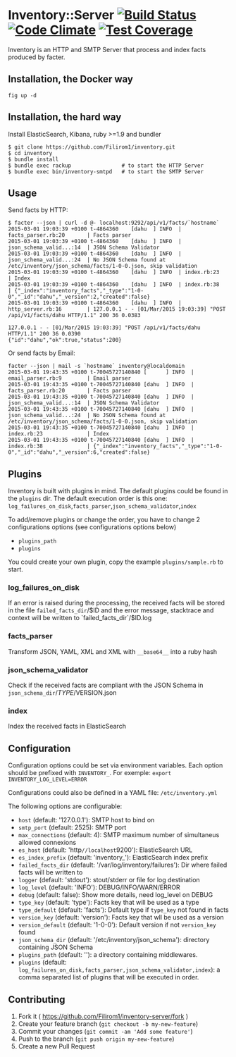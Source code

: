 # Inventory::Server  [![Build Status](https://travis-ci.org/Filirom1/inventory.svg?branch=master)](https://travis-ci.org/Filirom1/inventory) [![Code Climate](https://codeclimate.com/github/Filirom1/inventory/badges/gpa.svg)](https://codeclimate.com/github/Filirom1/inventory) [![Test Coverage](https://codeclimate.com/github/Filirom1/inventory/badges/coverage.svg)](https://codeclimate.com/github/Filirom1/inventory)

Inventory is an HTTP and SMTP Server that process and index facts produced by facter.

## Installation, the Docker way

    fig up -d

## Installation, the hard way

Install ElasticSearch, Kibana, ruby >=1.9 and bundler

    $ git clone https://github.com/Filirom1/inventory.git
	$ cd inventory
	$ bundle install
	$ bundle exec rackup                # to start the HTTP Server
	$ bundle exec bin/inventory-smtpd   # to start the SMTP Server

## Usage

Send facts by HTTP:

```
$ facter --json | curl -d @- localhost:9292/api/v1/facts/`hostname`
2015-03-01 19:03:39 +0100 t-4864360    [dahu  ] INFO  | facts_parser.rb:20       | Facts parser
2015-03-01 19:03:39 +0100 t-4864360    [dahu  ] INFO  | json_schema_valid...:14  | JSON Schema Validator
2015-03-01 19:03:39 +0100 t-4864360    [dahu  ] INFO  | json_schema_valid...:24  | No JSON Schema found at /etc/inventory/json_schema/facts/1-0-0.json, skip validation
2015-03-01 19:03:39 +0100 t-4864360    [dahu  ] INFO  | index.rb:23              | Index
2015-03-01 19:03:39 +0100 t-4864360    [dahu  ] INFO  | index.rb:38              | {"_index":"inventory_facts","_type":"1-0-0","_id":"dahu","_version":2,"created":false}
2015-03-01 19:03:39 +0100 t-4864360    [dahu  ] INFO  | http_server.rb:16        | 127.0.0.1 - - [01/Mar/2015 19:03:39] "POST /api/v1/facts/dahu HTTP/1.1" 200 36 0.0383

127.0.0.1 - - [01/Mar/2015 19:03:39] "POST /api/v1/facts/dahu HTTP/1.1" 200 36 0.0390
{"id":"dahu","ok":true,"status":200}
```

Or send facts by Email:

```
facter --json | mail -s `hostname` inventory@localdomain
2015-03-01 19:43:35 +0100 t-70045727140840 [      ] INFO  | email_parser.rb:9        | Email parser
2015-03-01 19:43:35 +0100 t-70045727140840 [dahu  ] INFO  | facts_parser.rb:20       | Facts parser
2015-03-01 19:43:35 +0100 t-70045727140840 [dahu  ] INFO  | json_schema_valid...:14  | JSON Schema Validator
2015-03-01 19:43:35 +0100 t-70045727140840 [dahu  ] INFO  | json_schema_valid...:24  | No JSON Schema found at /etc/inventory/json_schema/facts/1-0-0.json, skip validation
2015-03-01 19:43:35 +0100 t-70045727140840 [dahu  ] INFO  | index.rb:23              | Index
2015-03-01 19:43:35 +0100 t-70045727140840 [dahu  ] INFO  | index.rb:38              | {"_index":"inventory_facts","_type":"1-0-0","_id":"dahu","_version":6,"created":false}
```

## Plugins

Inventory is built with plugins in mind. The default plugins could be found in the `plugins` dir. The default execution order is this one: `log_failures_on_disk`,`facts_parser`,`json_schema_validator`,`index`

To add/remove plugins or change the order, you have to change 2 configurations options (see configurations options below)

* `plugins_path`
* `plugins`

You could create your own plugin, copy the example `plugins/sample.rb` to start.

### log_failures_on_disk

If an error is raised during the processing, the received facts will be stored in the file `failed_facts_dir`/$ID and the error message, stacktrace and context will be written to `failed_facts_dir`/$ID.log

### facts_parser

Transform JSON, YAML, XML and XML with `__base64__` into a ruby hash

### json_schema_validator

Check if the received facts are compliant with the JSON Schema in `json_schema_dir`/$TYPE/$VERSION.json

### index

Index the received facts in ElasticSearch

## Configuration

Configuration options could be set via environment variables. Each option should be prefixed with `INVENTORY_`. For exemple: `export INVENTORY_LOG_LEVEL=ERROR`

Configurations could also be defined in a YAML file: `/etc/inventory.yml`

The following options are configurable:

* `host` (default: '127.0.0.1'): SMTP host to bind on
* `smtp_port` (default: 2525): SMTP port
* `max_connections` (default: 4): SMTP maximum number of simultaneus allowed connexions
* `es_host` (default: 'http`//localhost`9200'): ElasticSearch URL
* `es_index_prefix` (default: 'inventory_'): ElasticSearch index prefix 
* `failed_facts_dir` (default: '/var/log/inventory/failures'): Dir where failed facts will be written to
* `logger` (default: 'stdout'): stout/stderr or file for log destination
* `log_level` (default: 'INFO'): DEBUG/INFO/WARN/ERROR
* `debug` (default: false): Show more details, need log_level on DEBUG
* `type_key` (default: 'type'): Facts key that will be used as a type
* `type_default` (default: 'facts'): Default type if `type_key` not found in facts
* `version_key` (default: 'version'): Facts key that wll be used as a version
* `version_default` (default: '1-0-0'): Default version if not `version_key` found
* `json_schema_dir` (default: '/etc/inventory/json_schema'): directory containing JSON Schema
* `plugins_path` (default: ''): a directory containing middlewares.
* `plugins` (default: `log_failures_on_disk,facts_parser,json_schema_validator,index`): a comma separated list of plugins that will be executed in order.

## Contributing

1. Fork it ( https://github.com/Filirom1/inventory-server/fork )
2. Create your feature branch (`git checkout -b my-new-feature`)
3. Commit your changes (`git commit -am 'Add some feature'`)
4. Push to the branch (`git push origin my-new-feature`)
5. Create a new Pull Request
